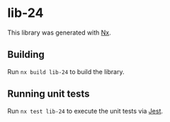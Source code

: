 # lib-24

This library was generated with [Nx](https://nx.dev).

## Building

Run `nx build lib-24` to build the library.

## Running unit tests

Run `nx test lib-24` to execute the unit tests via [Jest](https://jestjs.io).

